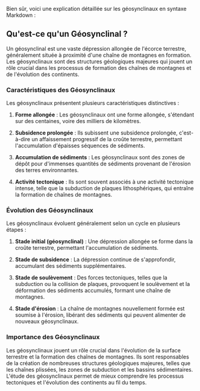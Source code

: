Bien sûr, voici une explication détaillée sur les géosynclinaux en syntaxe Markdown :

## Qu'est-ce qu'un Géosynclinal ?

Un géosynclinal est une vaste dépression allongée de l'écorce terrestre, généralement située à proximité d'une chaîne de montagnes en formation. Les géosynclinaux sont des structures géologiques majeures qui jouent un rôle crucial dans les processus de formation des chaînes de montagnes et de l'évolution des continents.

### Caractéristiques des Géosynclinaux

Les géosynclinaux présentent plusieurs caractéristiques distinctives :

1. **Forme allongée** : Les géosynclinaux ont une forme allongée, s'étendant sur des centaines, voire des milliers de kilomètres.

2. **Subsidence prolongée** : Ils subissent une subsidence prolongée, c'est-à-dire un affaissement progressif de la croûte terrestre, permettant l'accumulation d'épaisses séquences de sédiments.

3. **Accumulation de sédiments** : Les géosynclinaux sont des zones de dépôt pour d'immenses quantités de sédiments provenant de l'érosion des terres environnantes.

4. **Activité tectonique** : Ils sont souvent associés à une activité tectonique intense, telle que la subduction de plaques lithosphériques, qui entraîne la formation de chaînes de montagnes.

### Évolution des Géosynclinaux

Les géosynclinaux évoluent généralement selon un cycle en plusieurs étapes :

1. **Stade initial (géosynclinal)** : Une dépression allongée se forme dans la croûte terrestre, permettant l'accumulation de sédiments.

2. **Stade de subsidence** : La dépression continue de s'approfondir, accumulant des sédiments supplémentaires.

3. **Stade de soulèvement** : Des forces tectoniques, telles que la subduction ou la collision de plaques, provoquent le soulèvement et la déformation des sédiments accumulés, formant une chaîne de montagnes.

4. **Stade d'érosion** : La chaîne de montagnes nouvellement formée est soumise à l'érosion, libérant des sédiments qui peuvent alimenter de nouveaux géosynclinaux.

### Importance des Géosynclinaux

Les géosynclinaux jouent un rôle crucial dans l'évolution de la surface terrestre et la formation des chaînes de montagnes. Ils sont responsables de la création de nombreuses structures géologiques majeures, telles que les chaînes plissées, les zones de subduction et les bassins sédimentaires. L'étude des géosynclinaux permet de mieux comprendre les processus tectoniques et l'évolution des continents au fil du temps.